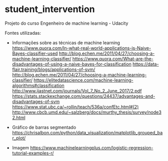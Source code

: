 # student_intervention
Projeto do curso Engenheiro de machine learning - Udacity

Fontes utilizadas:

- Informações sobre as técnicas de machine learning
https://www.quora.com/In-what-real-world-applications-is-Naive-Bayes-classifier-used
http://blog.echen.me/2011/04/27/choosing-a-machine-learning-classifier/
https://www.quora.com/What-are-the-disadvantages-of-using-a-naive-bayes-for-classification
https://data-flair.training/blogs/applications-of-svm/
http://blog.echen.me/2011/04/27/choosing-a-machine-learning-classifier/
https://elitedatascience.com/machine-learning-algorithms#classification
http://www.ijastnet.com/journals/Vol_7_No_2_June_2017/2.pdf
https://stats.stackexchange.com/questions/24437/advantages-and-disadvantages-of-svm
https://www.stat.ubc.ca/~rollin/teach/536a/confEtc.html#(2)
http://www.cbcb.umd.edu/~salzberg/docs/murthy_thesis/survey/node32.html

- Gráfico de barras segmentado
https://chrisalbon.com/python/data_visualization/matplotlib_grouped_bar_plot/

- Imagem
https://www.machinelearningplus.com/logistic-regression-tutorial-examples-r/
